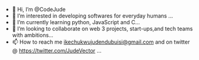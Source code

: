- 👋 Hi, I’m @CodeJude
- 👀 I’m interested in developing softwares for everyday humans ...
- 🌱 I’m currently learning python, JavaScript and C...
- 💞️ I’m looking to collaborate on web 3 projects, start-ups,and tech teams with ambitions...
- 📫 How to reach me ikechukwujudendubuisi@gmail.com and on twitter @ https://twitter.com/JudeVector ...

<!---
CodeJude/CodeJude is a ✨ special ✨ repository because its `README.md` (this file) appears on your GitHub profile.
You can click the Preview link to take a look at your changes.
--->
